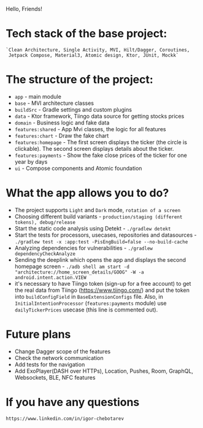 Hello, Friends!   

# Tech stack of the base project:   
    `Clean Architecture, Single Activity, MVI, Hilt/Dagger, Coroutines, 
     Jetpack Compose, Material3, Atomic design, Ktor, JUnit, Mockk`

# The structure of the project:

* `app`               - main module
* `base`              - MVI architecture classes
* `buildSrc`          - Gradle settings and custom plugins
* `data`              - Ktor framework, Tiingo data source for getting stocks prices 
* `domain`            - Business logic and fake data 
* `features:shared`   - App Mvi classes, the logic for all features 
* `features:chart`    - Draw the fake chart
* `features:homepage` - The first screen displays the ticker (the circle is clickable). 
                        The second screen displays details about the ticker.
* `features:payments` - Show the fake close prices of the ticker for one year by days
* `ui`                - Compose components and Atomic foundation 

# What the app allows you to do? 

* The project supports `Light` and `Dark` mode, `rotation of a screen`
* Choosing different build variants - `production/staging (different tokens), debug/release`
* Start the static code analysis using Detekt - `./gradlew detekt`  
* Start the tests for processors, usecases, repositories and datasources - 
        `./gradlew test -x :app:test -PisEngBuild=false --no-build-cache`
* Analyzing dependencies for vulnerabilities - `./gradlew dependencyCheckAnalyze`
* Sending the deeplink which opens the app and displays the second homepage screen -
        `./adb shell am start -d "architecture://home_screen_details/GOOG" -W -a android.intent.action.VIEW` 
* it's necessary to have Tiingo token (sign-up for a free account) to get the real data from Tiingo 
  (https://www.tiingo.com/) and put the token into `buildConfigField` in `BaseExtensionConfigs` file.
  Also, in `InitialIntentionProcessor` (`features:payments` module)  use `dailyTickerPrices` usecase 
  (this line is commented out).   

# Future plans

* Change Dagger scope of the features 
* Check the network communication
* Add tests for the navigation 
* Add ExoPlayer(DASH over HTTPs), Location, Pushes, Room, GraphQL, Websockets, BLE, NFC features 

# If you have any questions

    https://www.linkedin.com/in/igor-chebotarev 
  